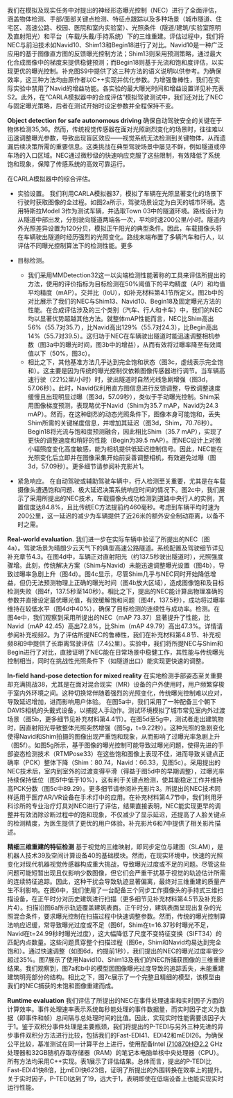 我们在模拟及现实任务中对提出的神经形态曝光控制（NEC）进行了全面评估，涵盖物体检测、手部/面部关键点检测、特征点跟踪以及多种场景（城市隧道、住宅区、高速公路、校园、医院和室内实验室）、光照条件（隧道/建筑/实验室照明及直射阳光）和平台（车载/头戴/手持系统）下的三维重建。评估过程中，我们将NEC与前沿技术如Navid10、Shim13和Begin18进行了对比。Navid10是一种广泛应用的基于图像直方图的反馈曝光控制方法；Shim13则采用预测策略，通过最大化合成图像中的梯度来提供稳健预测；而Begin18则基于光流和饱和度评估，以实现更优的曝光控制。补充图S9中提供了这三种方法的语义说明以供参考。为确保效率，这三种方法均由原作者以C++实现并优化参数。为增强鲁棒性，我们在实际实验中禁用了Navid的增益功能。各实验的最大曝光时间和增益设置详见补充表S2。此外，在“CARLA模拟器中的合成评估”模拟驾驶测试中，我们还对比了NEC与固定曝光策略，后者在测试开始时设定参数并全程保持不变。

**Object detection for safe autonomous driving**
确保自动驾驶安全的关键在于物体检测35,36。然而，传统视觉传感器在面对光照剧烈变化的场景时，往往难以迅速调整曝光参数，导致出现盲区效应——视觉系统无法检测到关键物体，从而遗漏后续决策所需的重要信息。这类挑战在典型驾驶场景中屡见不鲜，例如隧道或停车场的入口区域。NEC通过微秒级的快速响应克服了这些限制，有效降低了系统饱和现象，保障了传感系统的高效可靠运行。

在CARLA模拟器中的综合评估。
- 实验设置。
我们利用CARLA模拟器37，模拟了车辆在光照显著变化的场景下行驶时获取图像的全过程。如图2a所示，驾驶场景设定为白天的城市环境。选用特斯拉Model 3作为测试车辆，并选取Town 03中的隧道环境。路线设计为从隧道中部出发，分别驶向隧道两端各一次，平均时速200公里/小时。隧道内外光照差异设置为120分贝，模拟正午阳光的典型条件。因此，车载摄像头将在车辆驶出隧道时经历强烈的光照变化。路线末端布置了多辆汽车和行人，以评估不同曝光控制算法下的检测性能。更多

- 目标检测。
	- 我们采用MMDetection32这一以尖端检测性能著称的工具来评估所提出的方法，使用的评价指标为目标检测在50%阈值下的平均精度（AP）和均值平均精度（mAP）。交并比（IoU），如补充材料第4.1节所定义。图2b中的对比展示了我们的NEC与Shim13、Navid10、Begin18及固定曝光方法的性能。在合成评估涉及的三个类别（汽车、行人和卡车）中，我们的NEC均以显著优势超越其他方法。就整体mAP性能而言，NEC比Shim高出56%（55.7对35.7），比Navid高出129%（55.7对24.3），比Begin高出14%（55.7对39.5）。这归功于NEC在车辆驶出隧道时能迅速调整相机参数（图3a中的曝光时间，图3b中的增益），从而有效将过曝率降至有效阈值以下（50%，图3c）。
	- 相比之下，其他基准方法几乎达到完全饱和状态（图3c，虚线表示完全饱和）。这主要是因为传统的曝光控制仅依赖图像传感器进行调节。当车辆高速行驶（221公里/小时）时，驶出隧道时自然光线急剧增强（图3d，57.06秒）。此时，Navid仅利用直方图信息进行反馈调整，导致调整速度缓慢且出现明显过曝（图3d，57.09秒），类似于手动曝光控制。Shim采用图像梯度预测，表现略优于Navid（Shim为35.7 mAP，Navid为24.3 mAP）。然而，在这种剧烈的动态光照条件下，图像本身可能饱和，丢失Shim所需的关键梯度信息，并增加其延迟（图3d，Shim，70.76秒）。Begin18将光流与饱和度预测融合，因此相比Shim（35.7 mAP），实现了更快的调整速度和稍好的性能（Begin为39.5 mAP）。而NEC设计上对微小辐照度变化高度敏感，能为相机提供低延迟控制信号。因此，NEC能在光照变化后立即并在图像采集开始前妥善调整相机，有效避免过曝（图3d，57.09秒）。更多细节请参阅补充影片1。

- 紧急响应。
	在自动驾驶或辅助驾驶车辆中，行人检测至关重要，尤其是在车载摄像头遭遇饱和问题、极大延迟决策系统响应时间的情况下。图2c中，我们展示了采用所提出的NEC技术，车载摄像头成功检测到道路中央行人的实例，其置信度达84.8%，且比传统EC方法提前约460毫秒。考虑到车辆平均时速为200公里，这一延迟的减少为车辆提供了近26米的额外安全制动距离，以备不时之需。

**Real-world evaluation.**
我们进一步在实际车辆中验证了所提出的NEC（图4a）。驾驶场景为晴朗少云天气下的典型高速公路隧道。系统配置及驾驶细节详见补充章节4.3。在图4d中，车辆正对直射阳光（约137.5秒驶出隧道时），光照强度骤增。此刻，传统解决方案（Shim与Navid）未能迅速调整曝光设置（图4b），导致过曝率急剧上升（图4d）。图4c显示，尽管Shim几乎与NEC同时开始降低增益，但仍无法预测物理上正确的曝光时间（图4b放大区域），造成图像饱和及目标检测失败（图4f，137.5秒至140秒）。相比之下，提出的NEC能计算出物理准确的参数并直接设定最优曝光值，有效缓解饱和问题（图4f，137.5秒），成功将过曝率维持在较低水平（图4d中40%），确保了目标检测的连续性与成功率。检测。在图4e中，我们观察到采用所提出的NEC（mAP 73.37）显著提升了性能，比Navid（mAP 42.45）高出72.8%，比Shim（mAP 49.79）高出47.3%。详情请参阅补充视频2。为了评估所提NEC的鲁棒性，我们在补充材料第4.8节、补充视频8和9中提供了长距离驾驶评估（7.4公里）。实验中，我们将所提NEC与Shim和Begin进行了对比，直接证明了NEC能在日常场景中稳健工作，其性能与传统曝光控制相当，同时在挑战性光照条件下（如隧道出口）能实现更快速的调整。

**In-field hand-pose detection for mixed reality**
在实地检测手部姿态至关重要却充满挑战38，尤其是在面对混合现实（MR）设备的户外使用时，用户频繁穿梭于室内外环境之间。这种切换常伴随着强烈的光照变化，传统曝光控制难以应对，导致延迟增加，进而影响用户体验。
在图5a中，我们采用了一种配备三个朝下DAVIS相机的头戴式设备，以捕捉人手动作。测试环境模拟了城市常见室内外过渡场景（图5b，更多细节见补充材料第4.4节）。在图5d至5g中，测试者走出建筑物时，因直射阳光导致整体光照突然增强（图5g，t=9.22秒）。这种光照的急剧变化使得Navid和Shim拍摄的图像出现严重饱和现象，从而影响了过曝光率急剧上升（图5f）。如图5g所示，基于图像的曝光控制可能导致过曝光问题，使得先进的手部姿态检测技术（RTMPose33）在这些饱和图像上表现不佳，进而导致关键点正确率（PCK）整体下降（Shim：80.74，Navid：66.33，见图5c）。采用提出的NEC技术后，室内到室外的过渡变得平滑（得益于图5d中的早期调整），过曝光率持续保持低位（图5f中低于10%），这有利于关键点检测，使其能稳定工作并维持高PCK分数（图5c中89.29）。更多细节请参阅补充影片3。所提出的NEC技术同样适用于医疗AR/VR设备在手术灯中的应用。在补充材料第4.7节中，我们利用牙科诊所的专业治疗灯具对NEC进行了评估，结果直接表明，NEC能实现更早的调整并有效消除诊断过程中的饱和现象，不仅减少了显示延迟，还提高了人脸关键点的检测精度，为医生提供了更优的用户体验。补充影片6和7中提供了相关影片描述。

**精细三维重建的特征检测**
基于视觉的三维映射，即同步定位与建图（SLAM），是机器人技术39及空间计算设备40的基础模块。然而，在现实环境中，快速的光照变化对现代机器视觉传感器构成重大挑战，导致曝光过度或不足的问题。尽管这些问题可能短暂出现且仅影响少数图像，但它们会严重干扰基于视觉的轨迹估计所需的连续特征追踪。因此，这种干扰会导致轨迹显著偏离，最终对三维重建的质量产生不利影响。在图6中，我们使用了一台配备三个同步工作摄像头的手持式三维扫描设备，在正午时分对历史建筑进行扫描（更多细节见补充材料第4.5节及补充影片4）。扫描沿图6a所示轨迹覆盖建筑表面。正午时分，建筑表面呈现出复杂的光照混合条件，要求曝光控制在扫描过程中快速调整参数。然而，传统的曝光控制算法响应迟缓，常导致曝光过度或不足（图6f，Shim在t=16.37秒时曝光不足，Navid在t=24.99秒时曝光过度），这大幅降低了尺度不变特征变换（SIFT34）的匹配内点数量。这些问题贯穿整个扫描过程（图6e，Shim和Navid均易达到完全饱和）。通过快速调整（如图6d，约提前1秒），我们提出的NEC的曝光过度率很少超过35%。图7展示了使用Navid10、Shim13及我们的NEC所捕获图像的三维重建结果。我们观察到，图7a和b中的模型因图像曝光过度导致的追踪丢失，未能重建建筑明亮部分的结构。相比之下，图7c展示了一个完整且精细的模型，该模型由我们的NEC捕获的未饱和图像重建而成。

**Runtime evaluation**
我们评估了所提出的NEC在事件处理速率和实时因子方面的计算效率。事件处理速率表示系统每秒能处理的事件数据量，而实时因子定义为数据（即事件和帧）总间隔与总处理时间的比值。因此，实现实时性能需要该因子大于1。鉴于双积分事件处理是主要瓶颈，我们将提出的P-TEDI与另外三种先进的异步事件双积分方法进行比较，包括我们的Fast-EDI41、EDI42和mEDI26。为确保公平比较，基准测试在同一计算平台上进行，使用配备Intel i710870H@2.2 GHz处理器和32GB随机存取存储器（RAM）的笔记本电脑单核中央处理器（CPU）。所有方法均采用C++实现。表1展示了评估结果。总体而言，提出的P-TEDI比Fast-EDI41快8倍，比mEDI快623倍，证明了所提出的外围转换在效率上的提升。关于实时因子，P-TEDI达到了19，远大于1，表明即使在低端设备上也能实现实时运行性能。


